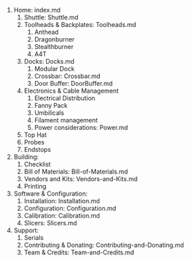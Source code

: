 1. Home: index.md
	1. Shuttle: Shuttle.md
 	2. Toolheads & Backplates: Toolheads.md
		1. Anthead
		2. Dragonburner
		3. Stealthburner
		4. A4T
	3. Docks: Docks.md
		1. Modular Dock
		2. Crossbar: Crossbar.md
		3. Door Buffer: DoorBuffer.md
	4. Electronics & Cable Management
 		1. Electrical Distribution
		2. Fanny Pack
		3. Umbilicals
		4. Filament management
    	5. Power considerations: Power.md
	5. Top Hat
	6. Probes
	7. Endstops
2. Building:
 	1. Checklist
	2. Bill of Materials: Bill-of-Materials.md
	3. Vendors and Kits: Vendors-and-Kits.md
 	4. Printing
3. Software & Configuration:
	1. Installation: Installation.md
	2. Configuration: Configuration.md
	3. Calibration: Calibration.md
	4. Slicers: Slicers.md
4. Support:
   	1. Serials
   	2. Contributing & Donating: Contributing-and-Donating.md
	3. Team & Credits: Team-and-Credits.md

